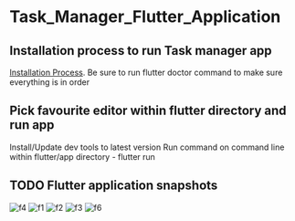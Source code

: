 # Task_Manager_Flutter_Application

## Installation process to run Task manager app

[Installation Process](https://flutter.dev/docs/get-started/install).
Be sure to run flutter doctor command to make sure everything is in order

## Pick favourite editor within flutter directory and run app

Install/Update dev tools to latest version
Run command on command line within flutter/app directory - flutter run

## TODO Flutter application snapshots
![f4](images/f4.jpg)
![f1](images/f1.jpg)
![f2](images/f2.jpg)
![f3](images/f3.jpg)
![f6](images/f6.jpg)

